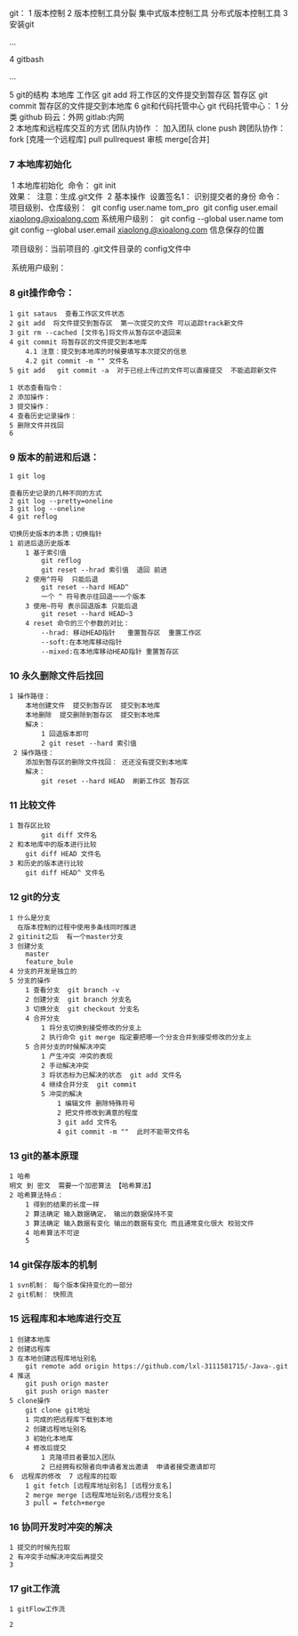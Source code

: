 git：
1 版本控制
2 版本控制工具分裂
	集中式版本控制工具
 	分布式版本控制工具
3 安装git

...

4 gitbash

...

5 git的结构
	本地库
	工作区  git add  将工作区的文件提交到暂存区
	暂存区  git commit  暂存区的文件提交到本地库
6 git和代码托管中心
	git
	代码托管中心：
		1 分类
			github  码云：外网
			gitlab:内网	
		2 本地库和远程库交互的方式
			团队内协作 ： 加入团队  clone push
			跨团队协作： fork  [克隆一个远程库]  pull   pullrequest  审核  merge[合并] 

### 7 本地库初始化
​	1 本地库初始化
​		命令： git init  
​		效果：
​		注意：生成.git文件
​	2 基本操作 
​		设置签名1： 识别提交者的身份
 			命令：
​			项目级别、仓库级别：
​				git config user.name tom_pro
​				git config user.email xiaolong.@xioalong.com
​			系统用户级别：
​				git config --global user.name tom
​				git config --global user.email xiaolong.@xioalong.com
​			信息保存的位置 

​				项目级别：当前项目的 .git文件目录的  config文件中

​				系统用户级别：

### 8 git操作命令：

```
1 git sataus  查看工作区文件状态
2 git add  将文件提交到暂存区  第一次提交的文件 可以追踪track新文件
3 git rm --cached [文件名]将文件从暂存区中退回来
4 git commit 将暂存区的文件提交到本地库
	4.1 注意：提交到本地库的时候要填写本次提交的信息
	4.2 git commit -m "" 文件名 
5 git add   git commit -a  对于已经上传过的文件可以直接提交  不能追踪新文件
```

```
1 状态查看指令： 
2 添加操作：
3 提交操作：
4 查看历史记录操作：
5 删除文件并找回
6 
```

### 9 版本的前进和后退：

```
1 git log 
```

```
查看历史记录的几种不同的方式
2 git log --pretty=oneline
3 git log --oneline
4 git reflog 
```

```
切换历史版本的本质；切换指针
1 前进后退历史版本  
	1 基于索引值
		git reflog
		git reset --hrad 索引值  退回 前进
	2 使用^符号  只能后退
		git reset --hard HEAD^
		一个 ^ 符号表示往回退一一个版本
	3 使用~符号 表示回退版本 只能后退
		git reset --hard HEAD~3
	4 reset 命令的三个参数的对比：
    	--hrad: 移动HEAD指针   重置暂存区  重置工作区
    	--soft:在本地库移动指针
    	--mixed:在本地库移动HEAD指针 重置暂存区
```

### 10 永久删除文件后找回

```
1 操作路径：
    本地创建文件  提交到暂存区  提交到本地库  
    本地删除  提交删除到暂存区  提交到本地库
	解决：
        1 回退版本即可
        2 git reset --hard 索引值
 2 操作路径：
 	添加到暂存区的删除文件找回： 还还没有提交到本地库
 	解决：
 		git reset --hard HEAD  刷新工作区 暂存区
```

### 11 比较文件

```
1 暂存区比较
		git diff 文件名
2 和本地库中的版本进行比较
	git diff HEAD 文件名
3 和历史的版本进行比较
	git diff HEAD^ 文件名	
```

### 12 git的分支

``` 
1 什么是分支
  在版本控制的过程中使用多条线同时推进
2 gitinit之后  有一个master分支
3 创建分支
    master
    feature_bule
4 分支的开发是独立的   
5 分支的操作
	1 查看分支  git branch -v
	2 创建分支  git branch 分支名
	3 切换分支  git checkout 分支名
	4 合并分支  
    	1 将分支切换到接受修改的分支上
    	2 执行命令 git merge 指定要把哪一个分支合并到接受修改的分支上
    5 合并分支的时候解决冲突
    	1 产生冲突 冲突的表现
    	2 手动解决冲突
    	3 将状态标为已解决的状态  git add 文件名
    	4 继续合并分支  git commit
    	5 冲突的解决
    		1 编辑文件 删除特殊符号
    		2 把文件修改到满意的程度
    		3 git add 文件名
    		4 git commit -m ""  此时不能带文件名 
```

### 13      git的基本原理

```
1 哈希
明文 到 密文  需要一个加密算法 【哈希算法】
2 哈希算法特点：
	1 得到的结果的长度一样
	2 算法确定 输入数据确定， 输出的数据保持不变
	3 算法确定 输入数据有变化 输出的数据有变化 而且通常变化很大 校验文件
	4 哈希算法不可逆
	5 
```



### 14    git保存版本的机制

```
1 svn机制： 每个版本保持变化的一部分
2 git机制： 快照流
```



### 15    远程库和本地库进行交互

```
1 创建本地库
2 创建远程库 
3 在本地创建远程库地址别名
	git remote add origin https://github.com/lxl-3111581715/-Java-.git
4 推送
	git push orign master
	git push orign master
5 clone操作
	git clone git地址
	1 完成的把远程库下载到本地
	2 创建远程地址别名
	3 初始化本地库
	4 修改后提交
		1 克隆项目者要加入团队
		2 已经拥有权限者向申请者发出邀请  申请者接受邀请即可
6  远程库的修改  7 远程库的拉取
	1 git fetch [远程库地址别名] [远程分支名] 
	2 merge merge [远程库地址别名/远程分支名]
	3 pull = fetch+merge
```



### 16 协同开发时冲突的解决

```
1 提交的时候先拉取
2 有冲突手动解决冲突后再提交
3 
```



### 17 git工作流

```
1 gitFlow工作流

2 
```

